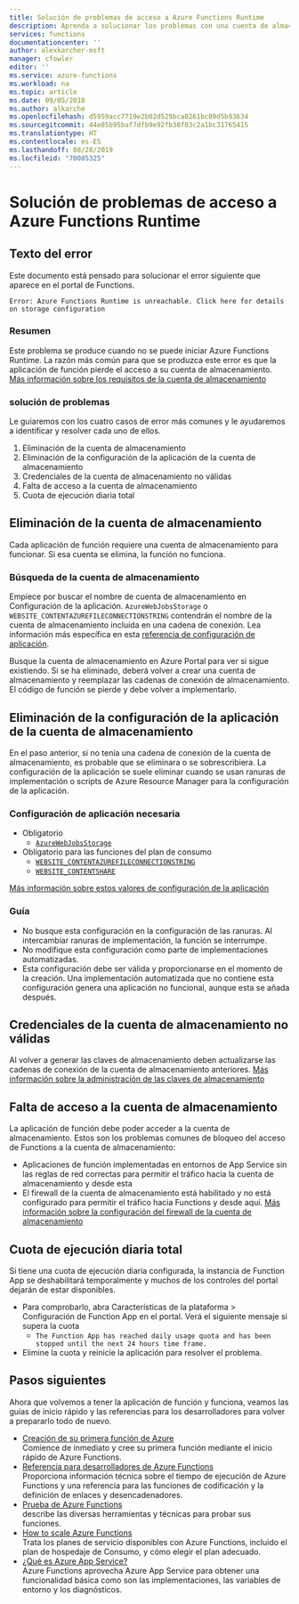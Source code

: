 ```yaml
---
title: Solución de problemas de acceso a Azure Functions Runtime
description: Aprenda a solucionar los problemas con una cuenta de almacenamiento no válida.
services: functions
documentationcenter: ''
author: alexkarcher-msft
manager: cfowler
editor: ''
ms.service: azure-functions
ms.workload: na
ms.topic: article
ms.date: 09/05/2018
ms.author: alkarche
ms.openlocfilehash: d5959acc7719e2b02d529bca8261bc09d5b93634
ms.sourcegitcommit: 44e85b95baf7dfb9e92fb38f03c2a1bc31765415
ms.translationtype: HT
ms.contentlocale: es-ES
ms.lasthandoff: 08/28/2019
ms.locfileid: "70085325"
---
```

# <a name="how-to-troubleshoot-functions-runtime-is-unreachable"></a>Solución de problemas de acceso a Azure Functions Runtime


## <a name="error-text"></a>Texto del error
Este documento está pensado para solucionar el error siguiente que aparece en el portal de Functions.

`Error: Azure Functions Runtime is unreachable. Click here for details on storage configuration`

### <a name="summary"></a>Resumen
Este problema se produce cuando no se puede iniciar Azure Functions Runtime. La razón más común para que se produzca este error es que la aplicación de función pierde el acceso a su cuenta de almacenamiento. [Más información sobre los requisitos de la cuenta de almacenamiento](https://docs.microsoft.com/azure/azure-functions/functions-create-function-app-portal#storage-account-requirements)

### <a name="troubleshooting"></a>solución de problemas
Le guiaremos con los cuatro casos de error más comunes y le ayudaremos a identificar y resolver cada uno de ellos.

1. Eliminación de la cuenta de almacenamiento
1. Eliminación de la configuración de la aplicación de la cuenta de almacenamiento
1. Credenciales de la cuenta de almacenamiento no válidas
1. Falta de acceso a la cuenta de almacenamiento
1. Cuota de ejecución diaria total

## <a name="storage-account-deleted"></a>Eliminación de la cuenta de almacenamiento

Cada aplicación de función requiere una cuenta de almacenamiento para funcionar. Si esa cuenta se elimina, la función no funciona.

### <a name="how-to-find-your-storage-account"></a>Búsqueda de la cuenta de almacenamiento

Empiece por buscar el nombre de cuenta de almacenamiento en Configuración de la aplicación. `AzureWebJobsStorage` o `WEBSITE_CONTENTAZUREFILECONNECTIONSTRING` contendrán el nombre de la cuenta de almacenamiento incluida en una cadena de conexión. Lea información más específica en esta [referencia de configuración de aplicación](https://docs.microsoft.com/azure/azure-functions/functions-app-settings#azurewebjobsstorage).

Busque la cuenta de almacenamiento en Azure Portal para ver si sigue existiendo. Si se ha eliminado, deberá volver a crear una cuenta de almacenamiento y reemplazar las cadenas de conexión de almacenamiento. El código de función se pierde y debe volver a implementarlo.

## <a name="storage-account-application-settings-deleted"></a>Eliminación de la configuración de la aplicación de la cuenta de almacenamiento

En el paso anterior, si no tenía una cadena de conexión de la cuenta de almacenamiento, es probable que se eliminara o se sobrescribiera. La configuración de la aplicación se suele eliminar cuando se usan ranuras de implementación o scripts de Azure Resource Manager para la configuración de la aplicación.

### <a name="required-application-settings"></a>Configuración de aplicación necesaria

* Obligatorio
    * [`AzureWebJobsStorage`](https://docs.microsoft.com/azure/azure-functions/functions-app-settings#azurewebjobsstorage)
* Obligatorio para las funciones del plan de consumo
    * [`WEBSITE_CONTENTAZUREFILECONNECTIONSTRING`](https://docs.microsoft.com/azure/azure-functions/functions-app-settings)
    * [`WEBSITE_CONTENTSHARE`](https://docs.microsoft.com/azure/azure-functions/functions-app-settings)

[Más información sobre estos valores de configuración de la aplicación](https://docs.microsoft.com/azure/azure-functions/functions-app-settings)

### <a name="guidance"></a>Guía

* No busque esta configuración en la configuración de las ranuras. Al intercambiar ranuras de implementación, la función se interrumpe.
* No modifique esta configuración como parte de implementaciones automatizadas.
* Esta configuración debe ser válida y proporcionarse en el momento de la creación. Una implementación automatizada que no contiene esta configuración genera una aplicación no funcional, aunque esta se añada después.

## <a name="storage-account-credentials-invalid"></a>Credenciales de la cuenta de almacenamiento no válidas

Al volver a generar las claves de almacenamiento deben actualizarse las cadenas de conexión de la cuenta de almacenamiento anteriores. [Más información sobre la administración de las claves de almacenamiento](https://docs.microsoft.com/azure/storage/common/storage-create-storage-account)

## <a name="storage-account-inaccessible"></a>Falta de acceso a la cuenta de almacenamiento

La aplicación de función debe poder acceder a la cuenta de almacenamiento. Estos son los problemas comunes de bloqueo del acceso de Functions a la cuenta de almacenamiento:

* Aplicaciones de función implementadas en entornos de App Service sin las reglas de red correctas para permitir el tráfico hacia la cuenta de almacenamiento y desde esta
* El firewall de la cuenta de almacenamiento está habilitado y no está configurado para permitir el tráfico hacia Functions y desde aquí. [Más información sobre la configuración del firewall de la cuenta de almacenamiento](https://docs.microsoft.com/azure/storage/common/storage-network-security?toc=%2fazure%2fstorage%2ffiles%2ftoc.json)

## <a name="daily-execution-quota-full"></a>Cuota de ejecución diaria total

Si tiene una cuota de ejecución diaria configurada, la instancia de Function App se deshabilitará temporalmente y muchos de los controles del portal dejarán de estar disponibles. 

* Para comprobarlo, abra Características de la plataforma > Configuración de Function App en el portal. Verá el siguiente mensaje si supera la cuota
    * `The Function App has reached daily usage quota and has been stopped until the next 24 hours time frame.`
* Elimine la cuota y reinicie la aplicación para resolver el problema.

## <a name="next-steps"></a>Pasos siguientes

Ahora que volvemos a tener la aplicación de función y funciona, veamos las guías de inicio rápido y las referencias para los desarrolladores para volver a prepararlo todo de nuevo.

* [Creación de su primera función de Azure](functions-create-first-azure-function.md)  
  Comience de inmediato y cree su primera función mediante el inicio rápido de Azure Functions. 
* [Referencia para desarrolladores de Azure Functions](functions-reference.md)  
  Proporciona información técnica sobre el tiempo de ejecución de Azure Functions y una referencia para las funciones de codificación y la definición de enlaces y desencadenadores.
* [Prueba de Azure Functions](functions-test-a-function.md)  
  describe las diversas herramientas y técnicas para probar sus funciones.
* [How to scale Azure Functions](functions-scale.md)  
  Trata los planes de servicio disponibles con Azure Functions, incluido el plan de hospedaje de Consumo, y cómo elegir el plan adecuado. 
* [¿Qué es Azure App Service?](../app-service/overview.md)  
  Azure Functions aprovecha Azure App Service para obtener una funcionalidad básica como son las implementaciones, las variables de entorno y los diagnósticos. 
